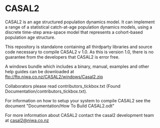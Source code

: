 CASAL2
====

CASAL2 is an age structured population dynamics model. It can implement a range of a statistical catch-at-age population dynamics models, using a discrete time-step area-space model that represents a cohort-based population age structure. 


This repository is standalone containing all thirdparty libraries and source code necessary to compile CASAL2 v 1.0. As this is version 1.0, there is no guarantee from the developers that CASAL2 is error free.


A windows bundle which includes a binary, manual, examples and other help guides can be downloaded at ftp://ftp.niwa.co.nz/CASAL2/windows/Casal2.zip

Collaborators please read contributors_tickbox.txt (Found Documentation/contributors_tickbox.txt).

For information on how to setup your system to compile CASAL2 see the document "Documentation/How To Build CASAL2.odt"

For more information about CASAL2 contact the casal2 development team at casal2@niwa.co.nz
